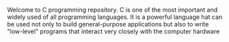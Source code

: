 Welcome to C programming repository. C is one of the most important and widely used of all programming languages. It is a powerful language hat can be used not only to build general-purpose applications but also to write "low-level" programs that interact very closely with the computer hardware
